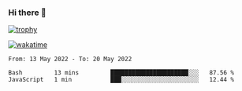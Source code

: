 ### Hi there 👋

[![trophy](https://github-profile-trophy.vercel.app/?username=cxnky&theme=dracula)](https://github.com/ryo-ma/github-profile-trophy)

[![wakatime](https://wakatime.com/badge/user/1c39c599-5497-41b9-a5be-2c4676e7fd23.svg)](https://wakatime.com/@1c39c599-5497-41b9-a5be-2c4676e7fd23)
<!--START_SECTION:waka-->

```text
From: 13 May 2022 - To: 20 May 2022

Bash         13 mins         ██████████████████████░░░   87.56 %
JavaScript   1 min           ███░░░░░░░░░░░░░░░░░░░░░░   12.44 %
```

<!--END_SECTION:waka-->

